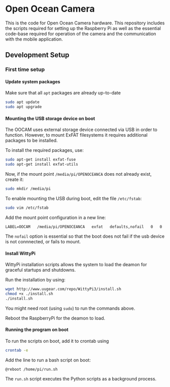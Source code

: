 # Open Ocean Camera

This is the code for Open Ocean Camera hardware. This repository includes the scripts required for setting up the Raspberry Pi as well as the essential code-base required for operation of the camera and the communication with the mobile application.

## Development Setup

### First time setup

#### Update system packages

Make sure that all `apt` packages are already up-to-date

```bash
sudo apt update
sudo apt upgrade
```

#### Mounting the USB storage device on boot

The OOCAM uses external storage device connected via USB in order to function. However, to mount ExFAT filesystems it requires additional packages to be installed.

To install the required packages, use:

```bash
sudo apt-get install exfat-fuse
sudo apt-get install exfat-utils
```

Now, if the mount point `/media/pi/OPENOCEANCA` does not already exist, create it:

```bash
sudo mkdir /media/pi
```

To enable mounting the USB during boot, edit the file `/etc/fstab`:

```bash
sudo vim /etc/fstab
```

Add the mount point configuration in a new line:

```
LABEL=OOCAM   /media/pi/OPENOCEANCA   exfat   defaults,nofail   0   0
```

The `nofail` option is essential so that the boot does not fail if the usb device is not connnected, or fails to mount.

#### Install WittyPi

WittyPi installation scripts allows the system to load the deamon for graceful startups and shutdowns.

Run the installation by using:

```bash
wget http://www.uugear.com/repo/WittyPi3/install.sh
chmod +x ./install.sh
./install.sh
```

You might need root (using `sudo`) to run the commands above.

Reboot the RaspberryPi for the deamon to load.

#### Running the program on boot

To run the scripts on boot, add it to crontab using

```bash
crontab -e
```

Add the line to run a bash script on boot:

```
@reboot /home/pi/run.sh
```

The `run.sh` script executes the Python scripts as a background process.

